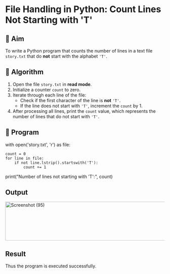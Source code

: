 # File Handling in Python: Count Lines Not Starting with 'T'

## 🎯 Aim
To write a Python program that counts the number of lines in a text file `story.txt` that do **not** start with the alphabet `'T'`.

## 🧠 Algorithm
1. Open the file `story.txt` in **read mode**.
2. Initialize a counter `count` to zero.
3. Iterate through each line of the file:
   - Check if the first character of the line is **not** `'T'`.
   - If the line does not start with `'T'`, increment the `count` by 1.
4. After processing all lines, print the `count` value, which represents the number of lines that do not start with `'T'`.

## 🧾 Program
with open('story.txt', 'r') as file:

    count = 0 
    for line in file:
        if not line.lstrip().startswith('T'):
            count += 1  

print("Number of lines not starting with 'T':", count)

## Output
<img width="1149" height="123" alt="Screenshot (95)" src="https://github.com/user-attachments/assets/69fcf300-c2d3-4b5c-bd06-ead291686d65" />

## Result
Thus the program is executed successfully.

